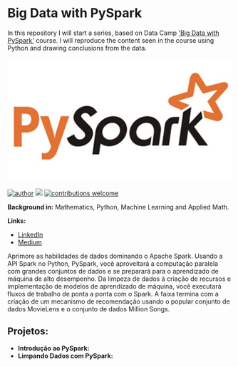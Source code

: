 # Big Data with PySpark

In this repository I will start a series, based on Data Camp ['Big Data with PySpark'](https://app.datacamp.com/learn/skill-tracks/big-data-with-pyspark) course. I will reproduce the content seen in the course using Python and drawing conclusions from the data.


<p align="center">
  <img src= "0_bqHf2WCDUlm7_hU3.png" >
</p>

[![author](https://img.shields.io/badge/author-jplavorr-black.svg)](https://www.linkedin.com/in/joão-pedro-lavor-65162312b/) [![](https://img.shields.io/badge/python-3.7+-blue.svg)](https://www.python.org/downloads/release/python-365/)  [![contributions welcome](https://img.shields.io/badge/contributions-welcome-brightgreen.svg?style=flat)](https://github.com/jplavorr)





**Background in:** Mathematics, Python, Machine Learning and Applied Math.

**Links:**
* [LinkedIn](https://www.linkedin.com/in/joão-pedro-lavor-65162312b/)
* [Medium](https://jplavorr.medium.com/)


Aprimore as habilidades de dados dominando o Apache Spark. Usando a API Spark no Python, PySpark, você aproveitará a computação paralela com grandes conjuntos de dados e se preparará para o aprendizado de máquina de alto desempenho. Da limpeza de dados à criação de recursos e implementação de modelos de aprendizado de máquina, você executará fluxos de trabalho de ponta a ponta com o Spark. A faixa termina com a criação de um mecanismo de recomendação usando o popular conjunto de dados MovieLens e o conjunto de dados Million Songs.

## Projetos:

* **Introdução ao PySpark:** 
* **Limpando Dados com PySpark:** 

